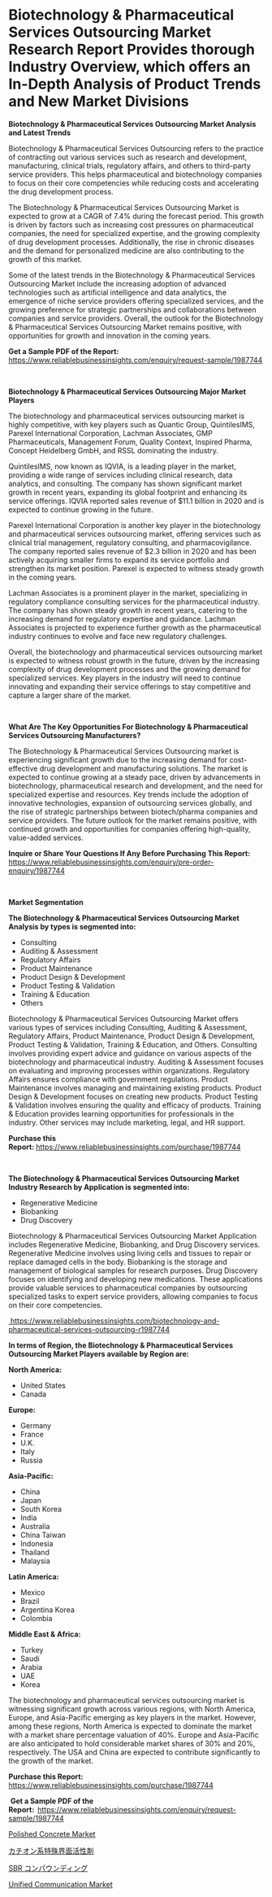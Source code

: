 <p><h1>Biotechnology & Pharmaceutical Services Outsourcing Market Research Report Provides thorough Industry Overview, which offers an In-Depth Analysis of Product Trends and New Market Divisions</h1></p><p><strong>Biotechnology & Pharmaceutical Services Outsourcing Market Analysis and Latest Trends</strong></p>
<p><p>Biotechnology & Pharmaceutical Services Outsourcing refers to the practice of contracting out various services such as research and development, manufacturing, clinical trials, regulatory affairs, and others to third-party service providers. This helps pharmaceutical and biotechnology companies to focus on their core competencies while reducing costs and accelerating the drug development process.</p><p>The Biotechnology & Pharmaceutical Services Outsourcing Market is expected to grow at a CAGR of 7.4% during the forecast period. This growth is driven by factors such as increasing cost pressures on pharmaceutical companies, the need for specialized expertise, and the growing complexity of drug development processes. Additionally, the rise in chronic diseases and the demand for personalized medicine are also contributing to the growth of this market.</p><p>Some of the latest trends in the Biotechnology & Pharmaceutical Services Outsourcing Market include the increasing adoption of advanced technologies such as artificial intelligence and data analytics, the emergence of niche service providers offering specialized services, and the growing preference for strategic partnerships and collaborations between companies and service providers. Overall, the outlook for the Biotechnology & Pharmaceutical Services Outsourcing Market remains positive, with opportunities for growth and innovation in the coming years.</p></p>
<p><strong>Get a Sample PDF of the Report:&nbsp;</strong> <a href="https://www.reliablebusinessinsights.com/enquiry/request-sample/1987744">https://www.reliablebusinessinsights.com/enquiry/request-sample/1987744</a></p>
<p>&nbsp;</p>
<p><strong>Biotechnology & Pharmaceutical Services Outsourcing Major Market Players</strong></p>
<p><p>The biotechnology and pharmaceutical services outsourcing market is highly competitive, with key players such as Quantic Group, QuintilesIMS, Parexel International Corporation, Lachman Associates, GMP Pharmaceuticals, Management Forum, Quality Context, Inspired Pharma, Concept Heidelberg GmbH, and RSSL dominating the industry. </p><p>QuintilesIMS, now known as IQVIA, is a leading player in the market, providing a wide range of services including clinical research, data analytics, and consulting. The company has shown significant market growth in recent years, expanding its global footprint and enhancing its service offerings. IQVIA reported sales revenue of $11.1 billion in 2020 and is expected to continue growing in the future.</p><p>Parexel International Corporation is another key player in the biotechnology and pharmaceutical services outsourcing market, offering services such as clinical trial management, regulatory consulting, and pharmacovigilance. The company reported sales revenue of $2.3 billion in 2020 and has been actively acquiring smaller firms to expand its service portfolio and strengthen its market position. Parexel is expected to witness steady growth in the coming years.</p><p>Lachman Associates is a prominent player in the market, specializing in regulatory compliance consulting services for the pharmaceutical industry. The company has shown steady growth in recent years, catering to the increasing demand for regulatory expertise and guidance. Lachman Associates is projected to experience further growth as the pharmaceutical industry continues to evolve and face new regulatory challenges.</p><p>Overall, the biotechnology and pharmaceutical services outsourcing market is expected to witness robust growth in the future, driven by the increasing complexity of drug development processes and the growing demand for specialized services. Key players in the industry will need to continue innovating and expanding their service offerings to stay competitive and capture a larger share of the market.</p></p>
<p>&nbsp;</p>
<p><strong>What Are The Key Opportunities For Biotechnology & Pharmaceutical Services Outsourcing Manufacturers?</strong></p>
<p><p>The Biotechnology & Pharmaceutical Services Outsourcing market is experiencing significant growth due to the increasing demand for cost-effective drug development and manufacturing solutions. The market is expected to continue growing at a steady pace, driven by advancements in biotechnology, pharmaceutical research and development, and the need for specialized expertise and resources. Key trends include the adoption of innovative technologies, expansion of outsourcing services globally, and the rise of strategic partnerships between biotech/pharma companies and service providers. The future outlook for the market remains positive, with continued growth and opportunities for companies offering high-quality, value-added services.</p></p>
<p><strong>Inquire or Share Your Questions If Any Before Purchasing This Report:</strong> <a href="https://www.reliablebusinessinsights.com/enquiry/pre-order-enquiry/1987744">https://www.reliablebusinessinsights.com/enquiry/pre-order-enquiry/1987744</a></p>
<p>&nbsp;</p>
<p><strong>Market Segmentation</strong></p>
<p><strong>The Biotechnology & Pharmaceutical Services Outsourcing Market Analysis by types is segmented into:</strong></p>
<p><ul><li>Consulting</li><li>Auditing & Assessment</li><li>Regulatory Affairs</li><li>Product Maintenance</li><li>Product Design & Development</li><li>Product Testing & Validation</li><li>Training & Education</li><li>Others</li></ul></p>
<p><p>Biotechnology & Pharmaceutical Services Outsourcing Market offers various types of services including Consulting, Auditing & Assessment, Regulatory Affairs, Product Maintenance, Product Design & Development, Product Testing & Validation, Training & Education, and Others. Consulting involves providing expert advice and guidance on various aspects of the biotechnology and pharmaceutical industry. Auditing & Assessment focuses on evaluating and improving processes within organizations. Regulatory Affairs ensures compliance with government regulations. Product Maintenance involves managing and maintaining existing products. Product Design & Development focuses on creating new products. Product Testing & Validation involves ensuring the quality and efficacy of products. Training & Education provides learning opportunities for professionals in the industry. Other services may include marketing, legal, and HR support.</p></p>
<p><strong>Purchase this Report:&nbsp;</strong><a href="https://www.reliablebusinessinsights.com/purchase/1987744">https://www.reliablebusinessinsights.com/purchase/1987744</a></p>
<p>&nbsp;</p>
<p><strong>The Biotechnology & Pharmaceutical Services Outsourcing Market Industry Research by Application is segmented into:</strong></p>
<p><ul><li>Regenerative Medicine</li><li>Biobanking</li><li>Drug Discovery</li></ul></p>
<p><p>Biotechnology & Pharmaceutical Services Outsourcing Market Application includes Regenerative Medicine, Biobanking, and Drug Discovery services. Regenerative Medicine involves using living cells and tissues to repair or replace damaged cells in the body. Biobanking is the storage and management of biological samples for research purposes. Drug Discovery focuses on identifying and developing new medications. These applications provide valuable services to pharmaceutical companies by outsourcing specialized tasks to expert service providers, allowing companies to focus on their core competencies.</p></p>
<p><a href="https://www.reliablebusinessinsights.com/biotechnology-and-pharmaceutical-services-outsourcing-r1987744">&nbsp;https://www.reliablebusinessinsights.com/biotechnology-and-pharmaceutical-services-outsourcing-r1987744</a></p>
<p><strong>In terms of Region, the Biotechnology & Pharmaceutical Services Outsourcing Market Players available by Region are:</strong></p>
<p>
    <p> <strong> North America: </strong>
        <ul>
            <li>United States</li>
            <li>Canada</li>
        </ul>
        </p> 
    <p> <strong> Europe: </strong>
        <ul>
            <li>Germany</li>
            <li>France</li>
            <li>U.K.</li>
            <li>Italy</li>
            <li>Russia</li>
        </ul>
        </p> 
    <p> <strong> Asia-Pacific: </strong>
        <ul>
            <li>China</li>
            <li>Japan</li>
            <li>South Korea</li>
            <li>India</li>
            <li>Australia</li>
            <li>China Taiwan</li>
            <li>Indonesia</li>
            <li>Thailand</li>
            <li>Malaysia</li>
        </ul>
        </p> 
    <p> <strong> Latin America: </strong>
        <ul>
            <li>Mexico</li>
            <li>Brazil</li>
            <li>Argentina Korea</li>
            <li>Colombia</li>
        </ul>
        </p> 
    <p> <strong> Middle East & Africa: </strong>
        <ul>
            <li>Turkey</li>
            <li>Saudi</li>
            <li>Arabia</li>
            <li>UAE</li>
            <li>Korea</li>
        </ul>
    </p>
    </p>
<p><p>The biotechnology and pharmaceutical services outsourcing market is witnessing significant growth across various regions, with North America, Europe, and Asia-Pacific emerging as key players in the market. However, among these regions, North America is expected to dominate the market with a market share percentage valuation of 40%. Europe and Asia-Pacific are also anticipated to hold considerable market shares of 30% and 20%, respectively. The USA and China are expected to contribute significantly to the growth of the market.</p></p>
<p><strong>Purchase this Report: </strong><a href="https://www.reliablebusinessinsights.com/purchase/1987744">https://www.reliablebusinessinsights.com/purchase/1987744</a></p>
<p>&nbsp;<strong>Get a Sample PDF of the Report:&nbsp;&nbsp;</strong><a href="https://www.reliablebusinessinsights.com/enquiry/request-sample/1987744">https://www.reliablebusinessinsights.com/enquiry/request-sample/1987744</a></p>
<p><strong></strong></p>
<p><p><a href="https://github.com/bznecsdb5/Market-Research-Report-List-1/blob/main/polished-concrete-market.md">Polished Concrete Market</a></p><p><a href="https://github.com/BoydYundt1/Market-Research-Report-List-2/blob/main/3279498180772.md">カチオン系特殊界面活性剤</a></p><p><a href="https://github.com/dathomson6534/Market-Research-Report-List-2/blob/main/5217140180771.md">SBR コンパウンディング</a></p><p><a href="https://github.com/cheribeninsig/Market-Research-Report-List-1/blob/main/unified-communication-market.md">Unified Communication Market</a></p></p>